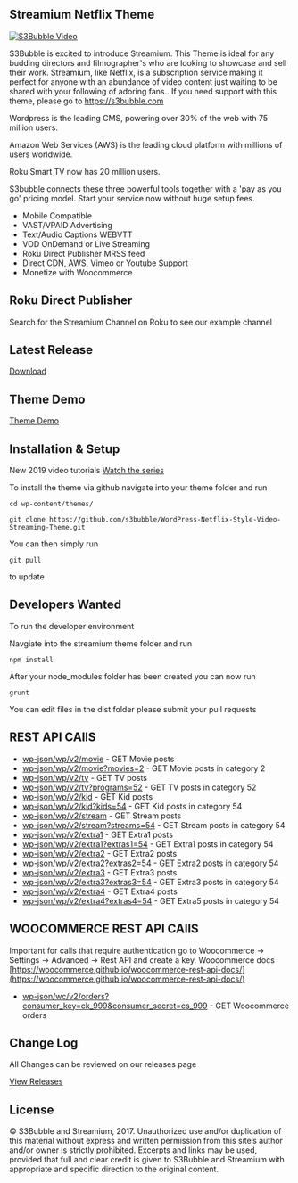 ## Streamium Netflix Theme

[![S3Bubble Video](https://s3bubble-streamium-theme.s3.amazonaws.com/youts3.png)](https://www.youtube.com/watch?v=OYvVHOAKUGI&list=PLC2Z78VyD-JDHG_Ko8E7wjtSNQpPy1uAM&index=1)

S3Bubble is excited to introduce Streamium. This Theme is ideal for any budding directors and filmographer's who are looking to showcase and sell their work. Streamium, like Netflix, is a subscription service making it perfect for anyone with an abundance of video content just waiting to be shared with your following of adoring fans.. If you need support with this theme, please go to https://s3bubble.com

Wordpress is the leading CMS, powering over 30% of the web with 75 million users.

Amazon Web Services (AWS) is the leading cloud platform with millions of users worldwide.

Roku Smart TV now has 20 million users.

S3bubble connects these three powerful tools together with a 'pay as you go' pricing model. Start your service now without huge setup fees.

* Mobile Compatible
* VAST/VPAID Advertising
* Text/Audio Captions WEBVTT
* VOD OnDemand or Live Streaming
* Roku Direct Publisher MRSS feed
* Direct CDN, AWS, Vimeo or Youtube Support
* Monetize with Woocommerce

## Roku Direct Publisher

Search for the Streamium Channel on Roku to see our example channel 

## Latest Release

[Download](https://github.com/s3bubble/Streamium-Netflix-Theme/releases)

## Theme Demo

[Theme Demo](http://streamiumtheme.com/)

## Installation & Setup

New 2019 video tutorials
[Watch the series](https://www.youtube.com/watch?v=OYvVHOAKUGI&list=PLC2Z78VyD-JDHG_Ko8E7wjtSNQpPy1uAM)


To install the theme via github navigate into your theme folder and run
```
cd wp-content/themes/

```
```
git clone https://github.com/s3bubble/WordPress-Netflix-Style-Video-Streaming-Theme.git
```

You can then simply run 
```
git pull
``` 

to update

## Developers Wanted

To run the developer environment

Navgiate into the streamium theme folder and run
```
npm install
```

After your node_modules folder has been created you can now run
```
grunt
```

You can edit files in the dist folder please submit your pull requests

## REST API CAllS

* [wp-json/wp/v2/movie](https://streamiumtheme.com/wp-json/wp/v2/movie) - GET Movie posts
* [wp-json/wp/v2/movie?movies=2](https://streamiumtheme.com/wp-json/wp/v2/movie?movies=2) - GET Movie posts in category 2
* [wp-json/wp/v2/tv](https://streamiumtheme.com/wp-json/wp/v2/tv) - GET TV posts
* [wp-json/wp/v2/tv?programs=52](https://streamiumtheme.com/wp-json/wp/v2/tv?programs=52) - GET TV posts in category 52
* [wp-json/wp/v2/kid](https://streamiumtheme.com/wp-json/wp/v2/kid) - GET Kid posts
* [wp-json/wp/v2/kid?kids=54](https://streamiumtheme.com/wp-json/wp/v2/kid?kids=54) - GET Kid posts in category 54
* [wp-json/wp/v2/stream](https://streamiumtheme.com/wp-json/wp/v2/stream) - GET Stream posts
* [wp-json/wp/v2/stream?streams=54](https://streamiumtheme.com/wp-json/wp/v2/stream?streams=54) - GET Stream posts in category 54
* [wp-json/wp/v2/extra1](https://streamiumtheme.com/wp-json/wp/v2/extra1) - GET Extra1 posts
* [wp-json/wp/v2/extra1?extras1=54](https://streamiumtheme.com/wp-json/wp/v2/extra1?extras1=54) - GET Extra1 posts in category 54
* [wp-json/wp/v2/extra2](https://streamiumtheme.com/wp-json/wp/v2/extra2) - GET Extra2 posts
* [wp-json/wp/v2/extra2?extras2=54](https://streamiumtheme.com/wp-json/wp/v2/extra2?extras2=54) - GET Extra2 posts in category 54
* [wp-json/wp/v2/extra3](https://streamiumtheme.com/wp-json/wp/v2/extra3) - GET Extra3 posts
* [wp-json/wp/v2/extra3?extras3=54](https://streamiumtheme.com/wp-json/wp/v2/extra3?extras3=54) - GET Extra3 posts in category 54
* [wp-json/wp/v2/extra4](https://streamiumtheme.com/wp-json/wp/v2/extra4) - GET Extra4 posts
* [wp-json/wp/v2/extra4?extras4=54](https://streamiumtheme.com/wp-json/wp/v2/extra4?extras4=54) - GET Extra5 posts in category 54

## WOOCOMMERCE REST API CAllS

Important for calls that require authentication go to Woocommerce -> Settings -> Advanced -> Rest API and create a key. Woocommerce docs [https://woocommerce.github.io/woocommerce-rest-api-docs/](https://woocommerce.github.io/woocommerce-rest-api-docs/) 

* [wp-json/wc/v2/orders?consumer_key=ck_999&consumer_secret=cs_999](https://streamiumtheme.com/wp-json/wc/v2/orders?consumer_key=ck_999&consumer_secret=cs_999) - GET Woocommerce orders

## Change Log

All Changes can be reviewed on our releases page

[View Releases](https://github.com/s3bubble/Streamium-Netflix-Theme/releases)

## License

© S3Bubble and Streamium, 2017. Unauthorized use and/or duplication of this material without express and written permission from this site’s author and/or 
owner is strictly prohibited. Excerpts and links may be used, provided that full and clear credit is given to S3Bubble and Streamium with appropriate 
and specific direction to the original content.